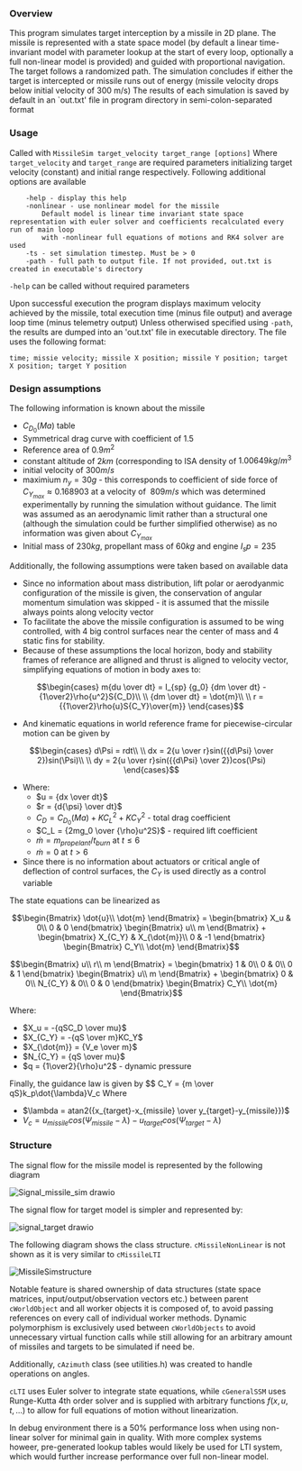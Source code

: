 ### Overview
This program simulates target interception by a missile in 2D plane. The missile is represented with a state space model (by default a linear time-invariant model with parameter lookup at the start of every loop, optionally a full non-linear model is provided) and guided with proportional navigation. The target follows a randomized path. The simulation concludes if either the target is intercepted or missile runs out of energy (missile velocity drops below initial velocity of 300 m/s) The results of each simulation is saved by default in an `out.txt' file in program directory in semi-colon-separated format

### Usage
Called with
`MissileSim target_velocity target_range [options]`
Where `target_velocity` and `target_range` are required parameters initializing target velocity (constant) and initial range respectively.
Following additional options are available
```
	-help - display this help
	-nonlinear - use nonlinear model for the missile
		Default model is linear time invariant state space representation with euler solver and coefficients recalculated every run of main loop
		with -nonlinear full equations of motions and RK4 solver are used
	-ts - set simulation timestep. Must be > 0
	-path - full path to output file. If not provided, out.txt is created in executable's directory
```
`-help` can be called without required parameters

Upon successful execution the program displays maximum velocity achieved by the missile, total execution time (minus file output) and average loop time (minus telemetry output)
Unless otherwised specified using `-path`, the results are dumped into an 'out.txt' file in executable directory. The file uses the following format:
```
time; missie velocity; missile X position; missile Y position; target X position; target Y position
```

### Design assumptions
The following information is known about the missile
  - $C_{D_0} (Ma)$ table
  - Symmetrical drag curve with coefficient of $1.5$
  - Reference area of $0.9 m^2$
  - constant altitude of $2km$ (corresponding to ISA density of $1.00649 kg/m^3$
  - initial velocity of $300m/s$
  - maximium $n_y=30g$ - this corresponds to coefficient of side force of $C_{Y_{max}} \approx 0.168903$ at a velocity of $~809m/s$ which was determined experimentally by running the simulation without guidance. The limit was assumed as an aerodynamic limit rather than a structural one (although the simulation could be further simplified otherwise) as no information was given about $C_{Y_{max}}$
  - Initial mass of $230kg$, propellant mass of $60kg$ and engine $I_sp=235$

Additionally, the following assumptions were taken based on available data
  - Since no information about mass distribution, lift polar or aerodyanmic configuration of the missile is given, the conservation of angular momentum simulation was skipped - it is assumed that the missile always points along velocity vector
  - To facilitate the above the missile configuration is assumed to be wing controlled, with 4 big control surfaces near the center of mass and 4 static fins for stability.
  - Because of these assumptions the local horizon, body and stability frames of referance are alligned and thrust is aligned to velocity vector, simplifying equations of motion in body axes to:
  ```math
  \begin{cases}
    m{du \over dt} = I_{sp} {g_0} {dm \over dt} - {1\over2}\rho{u^2}S{C_D}\\
    \\
    {dm \over dt} = \dot{m}\\
    \\
    r = {{1\over2}\rho{u}S{C_Y}\over{m}}
  \end{cases}
  ```
  - And kinematic equations in world reference frame for piecewise-circular motion can be given by
  ```math
  \begin{cases}
    d\Psi = rdt\\
    \\
    dx = 2{u \over r}sin({{d\Psi} \over 2})sin(\Psi)\\
    \\
    dy = 2{u \over r}sin({{d\Psi} \over 2})cos(\Psi)
  \end{cases}
  ```
  - Where:
    * $u = {dx \over dt}$
    * $r = {d{\psi} \over dt}$
    * $C_D = {C_{D_0} (Ma)} + K {C_L}^2 + K {C_Y}^2$ - total drag coefficient
    * $C_L = {2mg_0 \over {\rho}u^2S}$ - required lift coefficient
    * $\dot{m} = m_{propelant}/t_{burn}$ at $t\leq6$
    * $\dot{m} = 0$ at $t>6$
  - Since there is no information about actuators or critical angle of deflection of control surfaces, the $C_Y$ is used directly as a control variable

The state equations can be linearized as
  ```math
  \begin{Bmatrix}
    \dot{u}\\
    \dot{m}
  \end{Bmatrix} =
  \begin{bmatrix}
    X_u & 0\\
    0 & 0
  \end{bmatrix}
  \begin{Bmatrix}
    u\\
    m
  \end{Bmatrix} +
  \begin{bmatrix}
    X_{C_Y} & X_{\dot{m}}\\
    0 & -1
  \end{bmatrix}
  \begin{Bmatrix}
    C_Y\\
    \dot{m}
  \end{Bmatrix}
  ```
  ```math
  \begin{Bmatrix}
    u\\
    r\\
    m
  \end{Bmatrix} =
  \begin{bmatrix}
    1 & 0\\
    0 & 0\\
    0 & 1
  \end{bmatrix}
  \begin{Bmatrix}
    u\\
    m
  \end{Bmatrix} +
  \begin{bmatrix}
    0 & 0\\
    N_{C_Y} & 0\\
    0 & 0
  \end{bmatrix}
  \begin{Bmatrix}
    C_Y\\
    \dot{m}
  \end{Bmatrix}
  ```
Where:
  - $X_u = -{qSC_D \over mu}$
  - $X_{C_Y} = -{qS \over m}KC_Y$
  - $X_{\dot{m}} = {V_e \over m}$
  - $N_{C_Y} = {qS \over mu}$
  - $q = {1\over2}{\rho}u^2$ - dynamic pressure
  
Finally, the guidance law is given by
$$ C_Y = {m \over qS}k_p\dot{\lambda}V_c
Where
  - $\lambda = atan2({x_{target}-x_{missile} \over y_{target}-y_{missile}})$
  - $V_c = u_{missile}cos(\Psi_{missile}-\lambda)-u_{target}cos(\Psi_{target}-\lambda)$

### Structure
The signal flow for the missile model is represented by the following diagram

![Signal_missile_sim drawio](https://user-images.githubusercontent.com/19916764/187311999-601ecc81-6bea-4310-8224-3a1db65ff076.png)

The signal flow for target model is simpler and represented by:

![signal_target drawio](https://user-images.githubusercontent.com/19916764/187313128-988310ce-38f1-43dd-8709-d71752696a1c.png)

The following diagram shows the class structure. `cMissileNonLinear` is not shown as it is very similar to `cMissileLTI`

![MissileSimstructure](https://user-images.githubusercontent.com/19916764/187315562-73e5ad39-1c42-4e12-9ee4-c8a821000ac9.png)

Notable feature is shared ownership of data structures (state space matrices, input/output/observation vectors etc.) between parent `cWorldObject` and all worker objects it is composed of, to avoid passing references on every call of individual worker methods. Dynamic polymorphism is exclusively used between `cWorldObjects` to avoid unnecessary virtual function calls while still allowing for an arbitrary amount of missiles and targets to be simulated if need be.

Additionally, `cAzimuth` class (see utilities.h) was created to handle operations on angles.

`cLTI` uses Euler solver to integrate state equations, while `cGeneralSSM` uses Runge-Kutta 4th order solver and is supplied with arbitrary functions $f(x,u,t,...)$ to allow for full equations of motion without linearization.

In debug environment there is a 50% performance loss when using non-linear solver for minimal gain in quality. With more complex systems howeer, pre-generated lookup tables would likely be used for LTI system, which would further increase performance over full non-linear model.
